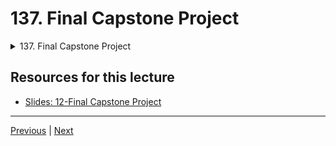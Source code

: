 #   137. Final Capstone Project

<details>
  <summary> 137. Final Capstone Project </summary>

-   [Notebook: 18-Milestone Project - 3](https://github.com/Pierian-Data/Complete-Python-3-Bootcamp/tree/master/18-Milestone%20Project%20-%203)

-   [Codebase: 18-Milestone-Project-3](../../../codebase/python-camp/18-Milestone-Project-3/)

</details> 

## Resources for this lecture

-   [Slides: 12-Final Capstone Project](https://docs.google.com/presentation/d/1eDOGdANztByunjKp2Gd9fBe4QQDoKD_bXuXUSIeRtVc/edit#slide=id.p)



---

[Previous](./136_Receiving-Emails-with-Python.md) | [Next]()